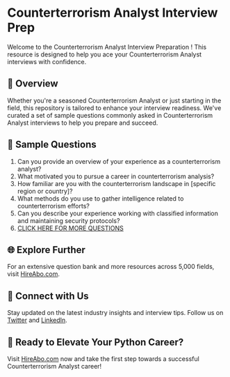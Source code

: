 # Counterterrorism Analyst Interview Prep

Welcome to the Counterterrorism Analyst Interview Preparation ! This resource is designed to help you ace your Counterterrorism Analyst interviews with confidence.

## 🚀 Overview

Whether you're a seasoned Counterterrorism Analyst or just starting in the field, this repository is tailored to enhance your interview readiness. We've curated a set of sample questions commonly asked in Counterterrorism Analyst interviews to help you prepare and succeed.

## 📝 Sample Questions

1. Can you provide an overview of your experience as a counterterrorism analyst?
2. What motivated you to pursue a career in counterterrorism analysis?
3. How familiar are you with the counterterrorism landscape in [specific region or country]?
4. What methods do you use to gather intelligence related to counterterrorism efforts?
5. Can you describe your experience working with classified information and maintaining security protocols?
6. [CLICK HERE FOR MORE QUESTIONS](https://hireabo.com/job/7_3_45/Counterterrorism%20Analyst)

## 🌐 Explore Further

For an extensive question bank and more resources across 5,000 fields, visit [HireAbo.com](https://www.hireabo.com).

## 📱 Connect with Us

Stay updated on the latest industry insights and interview tips. Follow us on [Twitter](https://twitter.com/hireabo) and [LinkedIn](https://www.linkedin.com/in/hire-abo-3609972a8/).

## 🚀 Ready to Elevate Your Python Career?

Visit [HireAbo.com](https://www.hireabo.com) now and take the first step towards a successful Counterterrorism Analyst career!